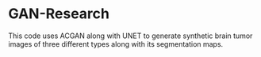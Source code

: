 # GAN-Research
This code uses ACGAN along with UNET to generate synthetic brain tumor images of three different types along with its segmentation maps.
